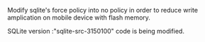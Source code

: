 Modify sqlite's force policy into no policy in order to reduce write amplication on mobile device with flash memory.


SQLite version :"sqlite-src-3150100" code is being modified.
